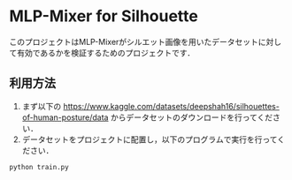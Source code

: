 # MLP-Mixer for Silhouette
このプロジェクトはMLP-Mixerがシルエット画像を用いたデータセットに対して有効であるかを検証するためのプロジェクトです．
## 利用方法
1. まず以下の https://www.kaggle.com/datasets/deepshah16/silhouettes-of-human-posture/data からデータセットのダウンロードを行ってください．
2. データセットをプロジェクトに配置し，以下のプログラムで実行を行ってください．
```
python train.py
```
